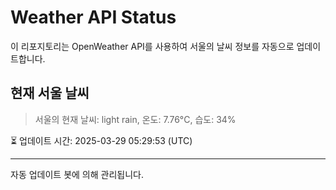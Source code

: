 
# Weather API Status

이 리포지토리는 OpenWeather API를 사용하여 서울의 날씨 정보를 자동으로 업데이트합니다.

## 현재 서울 날씨
> 서울의 현재 날씨: light rain, 온도: 7.76°C, 습도: 34%

⏳ 업데이트 시간: 2025-03-29 05:29:53 (UTC)

---
자동 업데이트 봇에 의해 관리됩니다.
